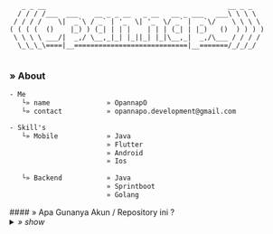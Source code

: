 <!--
**opannapo/opannapo** is a ✨ _special_ ✨ repository because its `README.md` (this file) appears on your GitHub profile.
Here are some ideas to get you started:
- 🔭 I’m currently working on ...
- 🌱 I’m currently learning ...
- 👯 I’m looking to collaborate on ...
- 🤔 I’m looking for help with ...
- 💬 Ask me about ...
- 📫 How to reach me: ...
- 😄 Pronouns: ...
- ⚡ Fun fact: ...
-->
 
  
```
   _ _ __                                             __ _ _   
  / / / /___  ___    __ _ _ __   _ __   __ _ ___   ___\ \ \ \  
 / / / /    \|  _`\ / _` | '_  \| '_  \/ _` |  _`\/    \ \ \ \
( ( ( (  ()    |_) ) (_| | | |    | | | (_| | |_)   ()  ) ) ) )
 \ \ \ \ ___/|  _,/ \__,_|_| |_||_| |_|\__,_|  _,/\___ / / / / 
  \_\_\_\====|__============================|__=======/_/_/_/               
  
```

### » About
```html
- Me
   └» name              » OpannapO
   └» contact           » opannapo.development@gmail.com  

- Skill's 
   └» Mobile            » Java
                        » Flutter
                        » Android
                        » Ios
                     
   └» Backend           » Java
                        » Sprintboot
                        » Golang 
```

<p></p>
#### » Apa Gunanya Akun / Repository ini ?

<details>
<summary>
<i>» show</i> 
</summary>
<p>It's because the details block is html5. If you want to modify it your best bet is using html5. </p>
</details>
